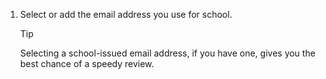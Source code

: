 1. Select or add the email address you use for school.

    > [!TIP]
    > Selecting a school-issued email address, if you have one, gives you the best chance of a speedy review.
